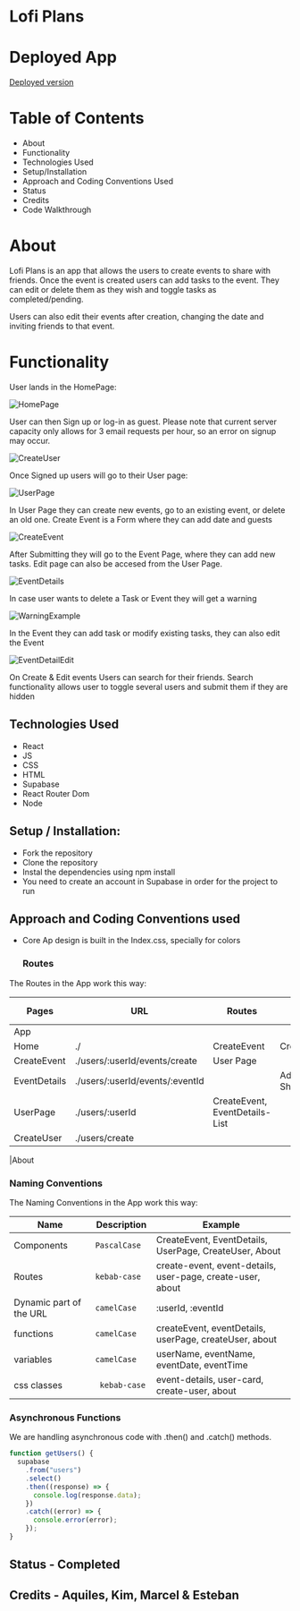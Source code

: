 # Lofi Plans

# Deployed App

[Deployed version](https://lofi-notes-app.netlify.app/)

# Table of Contents
  - About
  - Functionality
  - Technologies Used
  - Setup/Installation
  - Approach and Coding Conventions Used
  - Status
  - Credits
  - Code Walkthrough

# About
Lofi Plans is an app that allows the users to create events to share with friends.
Once the event is created users can add tasks to the event. They can edit or delete them as they wish and toggle tasks as completed/pending.

Users can also edit their events after creation, changing the date and inviting friends to that event.

# Functionality

User lands in the HomePage:

![HomePage](./src/assets/screenshots/homepage.png)

User can then Sign up or log-in as guest. Please note that current server capacity only allows for 3 email requests per hour, so an error on signup may occur.

![CreateUser](./src/assets/screenshots/createuser.png)

Once Signed up users will go to their User page:

![UserPage](./src/assets/screenshots/createevent.png)

In User Page they can create new events, go to an existing event, or delete an old one.
Create Event is a Form where they can add date and guests

![CreateEvent](./src/assets/screenshots/neweevent.png)

After Submitting they will go to the Event Page, where they can add new tasks. Edit page can also be accesed from the User Page.

![EventDetails](./src/assets/screenshots/eventdetails.png)

In case user wants to delete a Task or Event they will get a warning

![WarningExample](./src/assets/screenshots/warningexample.png)

In the Event they can add task or modify existing tasks, they can also edit the Event

![EventDetailEdit](./src/assets/screenshots/eventedit.png)

On Create & Edit events Users can search for their friends. Search functionality allows user to toggle several users and submit them if they are hidden

## Technologies Used
 - React
 - JS
 - CSS
 - HTML
 - Supabase
 - React Router Dom
 - Node

## Setup / Installation: 
- Fork the repository
- Clone the repository
- Instal the dependencies using npm install
- You need to create an account in Supabase in order for the project to run

## Approach and Coding Conventions used
  - Core Ap design is built in the Index.css, specially for colors 
    ### Routes

The Routes in the App work this way:

| Pages        | URL                             | Routes                         | Other Links        |
| ------------ | ------------------------------- | ------------------------------ | ------------------ |
| App          |                                 |                                |
| Home         | ./                              | CreateEvent                    | CreateUser         |
| CreateEvent  | ./users/:userId/events/create   | User Page                      |
| EventDetails | ./users/:userId/events/:eventId |                                | Add, Invite, Share |
| UserPage     | ./users/:userId                 | CreateEvent, EventDetails-List |
| CreateUser   | ./users/create                  |

|About

  ### Naming Conventions

The Naming Conventions in the App work this way:

| Name                    | Description    | Example                                                    |
| ----------------------- | -------------- | ---------------------------------------------------------- |
| Components              | `PascalCase`   | CreateEvent, EventDetails, UserPage, CreateUser, About     |
| Routes                  | `kebab-case  ` | create-event, event-details, user-page, create-user, about |
| Dynamic part of the URL | `camelCase`    | :userId, :eventId                                          |
| functions               | `camelCase`    | createEvent, eventDetails, userPage, createUser, about     |
| variables               | `camelCase`    | userName, eventName, eventDate, eventTime                  |
| css classes             | ` kebab-case`  | event-details, user-card, create-user, about               |

### Asynchronous Functions

We are handling asynchronous code with .then() and .catch() methods.

```javascript
function getUsers() {
  supabase
    .from("users")
    .select()
    .then((response) => {
      console.log(response.data);
    })
    .catch((error) => {
      console.error(error);
    });
}
```

## Status - Completed

## Credits - Aquiles, Kim, Marcel & Esteban

